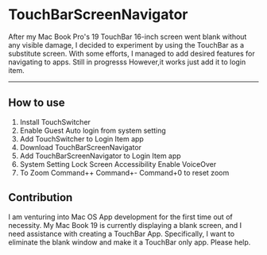 # TouchBarScreenNavigator

After my Mac Book Pro's 19 TouchBar 16-inch screen went blank without any visible damage, I decided to experiment by using the  TouchBar as a substitute screen. With some efforts, I managed to add desired features for navigating to apps. Still in progresss However,it works just add it to login item.

****


## How to use
1. Install TouchSwitcher
2. Enable Guest Auto login from system setting
3. Add TouchSwitcher to Login Item app
4. Download TouchBarScreenNavigator 
5. Add TouchBarScreenNavigator to Login Item app
6. System Setting Lock Screen Accessibility Enable VoiceOver
7. To Zoom Command++ Command+- Command+0 to reset zoom

## Contribution
I am venturing into Mac OS App development for the first time out of necessity. My Mac Book 19 is currently displaying a blank screen, and I need assistance with creating a TouchBar App. Specifically, I want to eliminate the blank window and make it a TouchBar only app. Please help.
